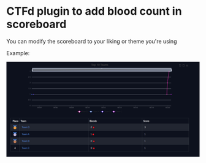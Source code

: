 # CTFd plugin to add blood count in scoreboard

You can modify the scoreboard to your liking or theme you're using

Example:

![Example scoreboard](./example.png)

